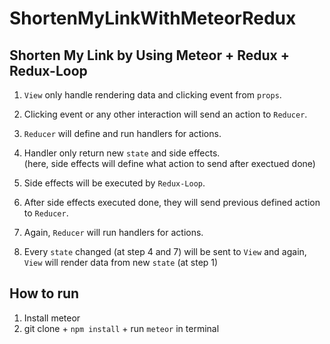# ShortenMyLinkWithMeteorRedux
## Shorten My Link by Using Meteor + Redux + Redux-Loop

1. `View` only handle rendering data and clicking event from `props`.  

2. Clicking event or any other interaction will send an action to `Reducer`.  

3. `Reducer` will define and run handlers for actions.  

4. Handler only return new `state` and side effects.  
(here, side effects will define what action to send after exectued done)

5. Side effects will be executed by `Redux-Loop`.  

6. After side effects executed done, they will send previous defined action to `Reducer`.  

7. Again, `Reducer` will run handlers for actions.  

8. Every `state` changed (at step 4 and 7) will be sent to `View` and again, `View` will render data from new `state` (at step 1)

## How to run

1. Install meteor  
2. git clone + `npm install` + run `meteor` in terminal
